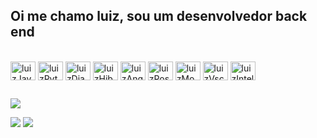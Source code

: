 ## Oi me chamo luiz, sou um desenvolvedor back end



<div style="display: inline_block"><br>
  <img align="center" alt="luizJava" height="30" width="40" src="https://cdn.jsdelivr.net/gh/devicons/devicon@latest/icons/java/java-original.svg" />       
  <img align="center" alt="luizPython" height="30" width="40" src="https://cdn.jsdelivr.net/gh/devicons/devicon@latest/icons/python/python-original.svg" />
  <img align="center" alt="luizDjango" height="30" width="40" src="https://cdn.jsdelivr.net/gh/devicons/devicon@latest/icons/django/django-plain.svg" />    
  <img align="center" alt="luizHibernate" height="30" width="40" src="https://cdn.jsdelivr.net/gh/devicons/devicon@latest/icons/hibernate/hibernate-original.svg" />     
  <img align="center" alt="luizAngular" height="30" width="40" src="https://cdn.jsdelivr.net/gh/devicons/devicon@latest/icons/angular/angular-original.svg" />
  <img align="center" alt="luizPostgre" height="30" width="40" src="https://cdn.jsdelivr.net/gh/devicons/devicon@latest/icons/postgresql/postgresql-original.svg" />
  <img align="center" alt="luizMongodb" height="30" width="40" src="https://cdn.jsdelivr.net/gh/devicons/devicon@latest/icons/mongodb/mongodb-original.svg" /> 
  <img align="center" alt="luizVscode" height="30" width="40"src="https://cdn.jsdelivr.net/gh/devicons/devicon@latest/icons/vscode/vscode-original.svg" />
  <img align="center" alt="luizIntellij" height="30" width="40"src="https://cdn.jsdelivr.net/gh/devicons/devicon@latest/icons/intellij/intellij-original.svg" />
</div>
  
  ##
 
<div> 
  
  <a href="https://instagram.com/rafaballerini" target="_blank"><img src="https://img.shields.io/badge/-Instagram-%23E4405F?style=for-the-badge&logo=instagram&logoColor=white" target="_blank"></a>


  <a href = "mailto:contatorafaballerini@gmail.com"><img src="https://img.shields.io/badge/-Gmail-%23333?style=for-the-badge&logo=gmail&logoColor=white" target="_blank"></a>
  <a href="https://www.linkedin.com/in/rafaella-ballerini-45875016a" target="_blank"><img src="https://img.shields.io/badge/-LinkedIn-%230077B5?style=for-the-badge&logo=linkedin&logoColor=white" target="_blank"></a> 
  
</div>

